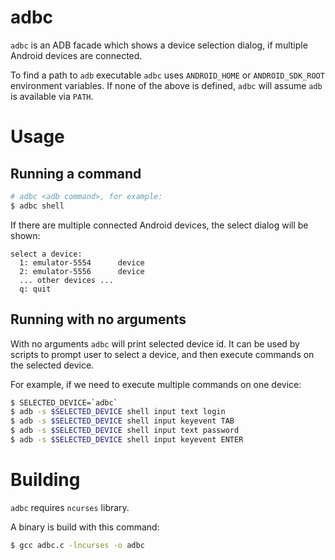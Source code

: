# adbc

`adbc` is an ADB facade which shows a device selection dialog, if multiple Android devices are connected.

To find a path to `adb` executable `adbc` uses `ANDROID_HOME` or `ANDROID_SDK_ROOT` environment variables.
If none of the above is defined, `adbc` will assume `adb` is available via `PATH`.

# Usage

## Running a command

```sh
# adbc <adb command>, for example:
$ adbc shell
```

If there are multiple connected Android devices, the select dialog will be shown:

```
select a device:
  1: emulator-5554      device
  2: emulator-5556      device
  ... other devices ...
  q: quit
```

## Running with no arguments

With no arguments `adbc` will print selected device id. It can be used by scripts to prompt user to select a device, and then execute commands on the selected device.

For example, if we need to execute multiple commands on one device:

```sh
$ SELECTED_DEVICE=`adbc`
$ adb -s $SELECTED_DEVICE shell input text login
$ adb -s $SELECTED_DEVICE shell input keyevent TAB
$ adb -s $SELECTED_DEVICE shell input text password
$ adb -s $SELECTED_DEVICE shell input keyevent ENTER
```

# Building

`adbc` requires `ncurses` library.

A binary is build with this command:

```sh
$ gcc adbc.c -lncurses -o adbc
```
